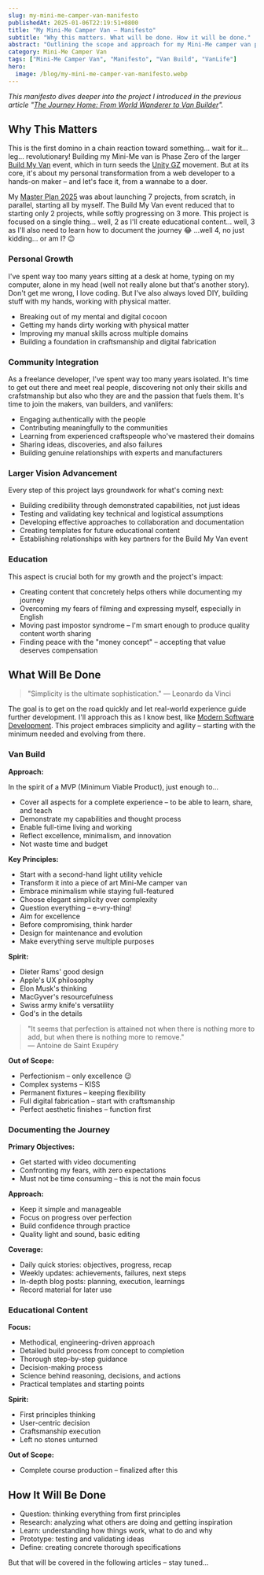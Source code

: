 ```yaml
---
slug: my-mini-me-camper-van-manifesto
publishedAt: 2025-01-06T22:19:51+0800
title: "My Mini-Me Camper Van – Manifesto"
subtitle: "Why this matters. What will be done. How it will be done."
abstract: "Outlining the scope and approach for my Mini-Me camper van project – the first step toward something bigger, starting with personal transformation."
category: Mini-Me Camper Van
tags: ["Mini-Me Camper Van", "Manifesto", "Van Build", "VanLife"]
hero:
  image: /blog/my-mini-me-camper-van-manifesto.webp
---
```



*This manifesto dives deeper into the project I introduced in the previous article "[The Journey Home: From World Wanderer to Van Builder](my-mini-me-camper-van)".*


## Why This Matters

This is the first domino in a chain reaction toward something… wait for it… leg… revolutionary! Building my Mini-Me van is Phase Zero of the larger [Build My Van](https://unitygz.com/blog/build-my-van-manifesto) event, which in turn seeds the [Unity GZ](https://unitygz.com/) movement. But at its core, it's about my personal transformation from a web developer to a hands-on maker – and let's face it, from a wannabe to a doer.

My [Master Plan 2025](master-plan-2025) was about launching 7 projects, from scratch, in parallel, starting all by myself. The Build My Van event reduced that to starting only 2 projects, while softly progressing on 3 more. This project is focused on a single thing… well, 2 as I'll create educational content… well, 3 as I'll also need to learn how to document the journey 😂 …well 4, no just kidding… or am I? 😉


### Personal Growth

I've spent way too many years sitting at a desk at home, typing on my computer, alone in my head (well not really alone but that's another story). Don't get me wrong, I love coding. But I've also always loved DIY, building stuff with my hands, working with physical matter.

- Breaking out of my mental and digital cocoon
- Getting my hands dirty working with physical matter
- Improving my manual skills across multiple domains
- Building a foundation in craftsmanship and digital fabrication


### Community Integration

As a freelance developer, I've spent way too many years isolated. It's time to get out there and meet real people, discovering not only their skills and crafstmanship but also who they are and the passion that fuels them. It's time to join the makers, van builders, and vanlifers:

- Engaging authentically with the people
- Contributing meaningfully to the communities
- Learning from experienced craftspeople who've mastered their domains
- Sharing ideas, discoveries, and also failures
- Building genuine relationships with experts and manufacturers


### Larger Vision Advancement

Every step of this project lays groundwork for what's coming next:

- Building credibility through demonstrated capabilities, not just ideas
- Testing and validating key technical and logistical assumptions
- Developing effective approaches to collaboration and documentation
- Creating templates for future educational content
- Establishing relationships with key partners for the Build My Van event


### Education

This aspect is crucial both for my growth and the project's impact:

- Creating content that concretely helps others while documenting my journey
- Overcoming my fears of filming and expressing myself, especially in English
- Moving past impostor syndrome – I'm smart enough to produce quality content worth sharing
- Finding peace with the "money concept" – accepting that value deserves compensation


## What Will Be Done

> "Simplicity is the ultimate sophistication." — Leonardo da Vinci


The goal is to get on the road quickly and let real-world experience guide further development.
I'll approach this as I know best, like [Modern Software Development](modern-software-development).
This project embraces simplicity and agility – starting with the minimum needed and evolving from there.


### Van Build

**Approach:**

In the spirit of a MVP (Minimum Viable Product), just enough to…

- Cover all aspects for a complete experience – to be able to learn, share, and teach
- Demonstrate my capabilities and thought process
- Enable full-time living and working
- Reflect excellence, minimalism, and innovation
- Not waste time and budget

**Key Principles:**

- Start with a second-hand light utility vehicle
- Transform it into a piece of art Mini-Me camper van
- Embrace minimalism while staying full-featured
- Choose elegant simplicity over complexity
- Question everything – e-vry-thing!
- Aim for excellence
- Before compromising, think harder
- Design for maintenance and evolution
- Make everything serve multiple purposes

**Spirit:**

- Dieter Rams' good design
- Apple's UX philosophy
- Elon Musk's thinking
- MacGyver's resourcefulness
- Swiss army knife's versatility
- God's in the details

> "It seems that perfection is attained not when there is nothing more to add, but when there is nothing more to remove." — Antoine de Saint Exupéry


**Out of Scope:**

- Perfectionism – only excellence 😉
- Complex systems – KISS
- Permanent fixtures – keeping flexibility
- Full digital fabrication – start with craftsmanship
- Perfect aesthetic finishes – function first


### Documenting the Journey

**Primary Objectives:**

- Get started with video documenting
- Confronting my fears, with zero expectations
- Must not be time consuming – this is not the main focus

**Approach:**

- Keep it simple and manageable
- Focus on progress over perfection
- Build confidence through practice
- Quality light and sound, basic editing

**Coverage:**

- Daily quick stories: objectives, progress, recap
- Weekly updates: achievements, failures, next steps
- In-depth blog posts: planning, execution, learnings
- Record material for later use


### Educational Content

**Focus:**

- Methodical, engineering-driven approach
- Detailed build process from concept to completion
- Thorough step-by-step guidance
- Decision-making process
- Science behind reasoning, decisions, and actions
- Practical templates and starting points

**Spirit:**

- First principles thinking
- User-centric decision
- Craftsmanship execution
- Left no stones unturned

**Out of Scope:**

- Complete course production – finalized after this


## How It Will Be Done

- Question: thinking everything from first principles
- Research: analyzing what others are doing and getting inspiration
- Learn: understanding how things work, what to do and why
- Prototype: testing and validating ideas
- Define: creating concrete thorough specifications

But that will be covered in the following articles – stay tuned…
